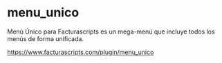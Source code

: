 # menu_unico
Menú Único para Facturascripts es un mega-menú que incluye todos los menús de forma unificada.

https://www.facturascripts.com/plugin/menu_unico